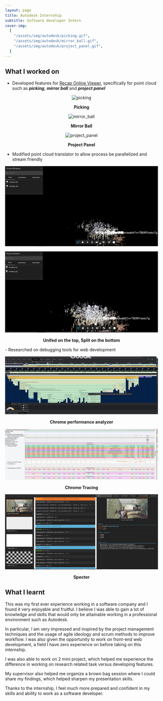 ```yaml
---
layout: page
title: Autodesk Internship
subtitle: Software developer Intern
cover-img:
  [
    "/assets/img/autodesk/picking.gif",
    "/assets/img/autodesk/mirror_ball.gif",
    "/assets/img/autodesk/project_panel.gif",
  ]
---
```


## What I worked on

- Developed features for [Recap Online Viewer](https://www.autodesk.com.sg/products/recap/overview), specifically for point cloud such as **_picking_**, **_mirror ball_** and **_project panel_**
<p align = "center">
  <img src = "/assets/img/autodesk/picking.gif" alt = "picking" />
</p>
<p align = "center">
 <b>Picking</b>
</p>
<p align = "center">
  <img src = "/assets/img/autodesk/mirror_ball.gif" alt = "mirror_ball" />
</p>
<p align = "center">
 <b>Mirror Ball</b>
</p>
<p align = "center">
  <img src = "/assets/img/autodesk/project_panel.gif" alt = "project_panel" />
</p>
<p align = "center">
 <b>Project Panel</b>
</p>

- Modified point cloud translator to allow process be parallelized and stream friendly
<p align = "center">
  <img src = "/assets/img/autodesk/unified.png" alt = "unified"/>
</p>
<p align = "center">
  <img src = "/assets/img/autodesk/split.png" alt = "split" />
</p>
<p align = "center">
 <b>Unifed on the top, Split on the bottom</b>
</p>
- Researched on debugging tools for web development
<p align = "center">
  <img src = "/assets/img/autodesk/chrome_debugger.png" alt = "chrome_debugger" />
</p>
<p align = "center">
 <b>Chrome performance analyzer </b>
</p>
<p align = "center">
  <img src = "/assets/img/autodesk/chrome_tracing.png" alt = "chrome_tracing" />
</p>
<p align = "center">
 <b>Chrome Tracing</b>
</p>
<p align = "center">
  <img src = "/assets/img/autodesk/spector.png" alt = "spector" />
</p>
<p align = "center">
 <b>Specter</b>
</p>

## What I learnt

This was my first ever experience working in a software company and I found it very enjoyable and fruitful.
I believe I was able to gain a lot of knowledge and skills that would only be attainable working in a professional environment such as Autodesk.

In particular, I am very impressed and inspired by the project management techniques and the usage of agile ideology and scrum methods to improve workflow.
I was also given the opportunity to work on front-end web development, a field I have zero experience on before taking on this internship.

I was also able to work on 2 mini project, which helped me experience the difference in working on research related task versus developing features.

My supervisor also helped me organize a brown bag session where I could share my findings, which helped sharpen my presentation skills.

Thanks to the internship, I feel much more prepared and confident in my skills and ability to work as a software developer.
